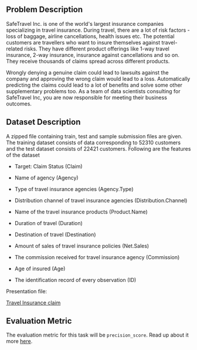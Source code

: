 ## Problem Description

SafeTravel Inc. is one of the world's largest insurance companies specializing in travel insurance. During travel, there are a lot of risk factors - loss of baggage, airline cancellations, health issues etc. The potential customers are travellers who want to insure themselves against travel-related risks. They have different product offerings like 1-way travel insurance, 2-way insurance, insurance against cancellations and so on. They receive thousands of claims spread across different products.

Wrongly denying a genuine claim could lead to lawsuits against the company and approving the wrong claim would lead to a loss. Automatically predicting the claims could lead to a lot of benefits and solve some other supplementary problems too. As a team of data scientists consulting for SafeTravel Inc, you are now responsible for meeting their business outcomes.

## Dataset Description

A zipped file containing train, test and sample submission files are given. The training dataset consists of data corresponding to 52310 customers and the test dataset consists of 22421 customers. Following are the features of the dataset

   - Target: Claim Status (Claim)

   - Name of agency (Agency)

   - Type of travel insurance agencies (Agency.Type)

   - Distribution channel of travel insurance agencies (Distribution.Channel)

   - Name of the travel insurance products (Product.Name)

   - Duration of travel (Duration)

   - Destination of travel (Destination)

   - Amount of sales of travel insurance policies (Net.Sales)

   - The commission received for travel insurance agency (Commission)

   - Age of insured (Age)

   - The identification record of every observation (ID)

   

   

Presentation file:<br>

[Travel Insurance claim](Travel_Insurance_Claim.ipynb)

## Evaluation Metric

The evaluation metric for this task will be `precision_score`. Read up about it more [here](https://scikit-learn.org/stable/modules/generated/sklearn.metrics.precision_score.html).
